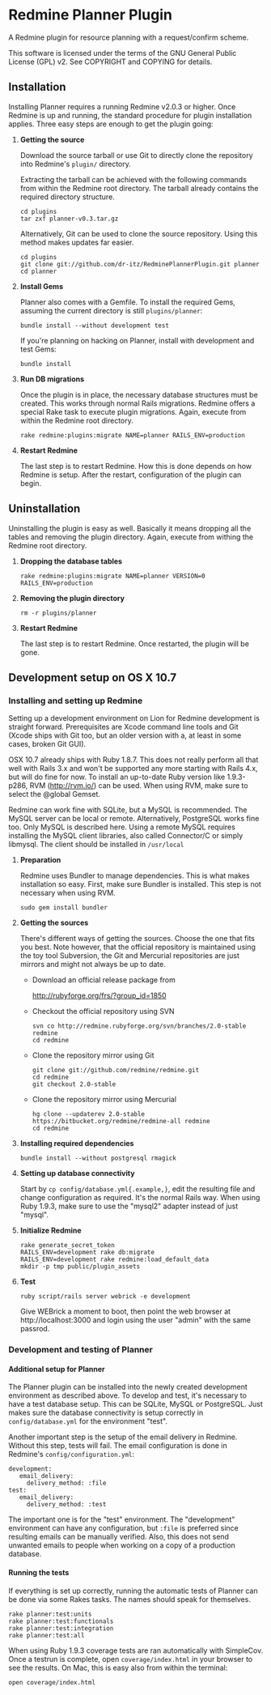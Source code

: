# Redmine Planner Plugin

A Redmine plugin for resource planning with a request/confirm scheme.

This software is licensed under the terms of the GNU General Public License (GPL) v2.
See COPYRIGHT and COPYING for details.


## Installation

Installing Planner requires a running Redmine v2.0.3 or higher. Once Redmine is
up and running, the standard procedure for plugin installation applies. Three
easy steps are enough to get the plugin going:

 1. **Getting the source**

	Download the source tarball or use Git to directly clone the repository into
	Redmine's `plugin/` directory.

	Extracting the tarball can be achieved with the following commands from within
	the Redmine root directory. The tarball already contains the required
	directory structure.

	```
	cd plugins
	tar zxf planner-v0.3.tar.gz
	```

	Alternatively, Git can be used to clone the source repository. Using this
	method makes updates far easier.

	```
	cd plugins
	git clone git://github.com/dr-itz/RedminePlannerPlugin.git planner
	cd planner
	```

 2. **Install Gems**

	Planner also comes with a Gemfile. To install the required Gems, assuming the
	current directory is still `plugins/planner`:

	```
	bundle install --without development test
	```

	If you're planning on hacking on Planner, install with development and test
	Gems:

	```
	bundle install
	```

 3. **Run DB migrations**

	Once the plugin is in place, the necessary database structures must be
	created. This works through normal Rails migrations. Redmine offers a special
	Rake task to execute plugin migrations. Again, execute from within the Redmine
	root directory.

	```
	rake redmine:plugins:migrate NAME=planner RAILS_ENV=production
	```

 4. **Restart Redmine**

	The last step is to restart Redmine. How this is done depends on how Redmine is
	setup. After the restart, configuration of the plugin can begin.


## Uninstallation

Uninstalling the plugin is easy as well. Basically it means dropping all the
tables and removing the plugin directory. Again, execute from withing the
Redmine root directory.

 1. **Dropping the database tables**

	```
	rake redmine:plugins:migrate NAME=planner VERSION=0 RAILS_ENV=production
	```

 2. **Removing the plugin directory**

	```
	rm -r plugins/planner
	```

 3. **Restart Redmine**

	The last step is to restart Redmine. Once restarted, the plugin will be gone.



## Development setup on OS X 10.7

### Installing and setting up Redmine #

Setting up a development environment on Lion for Redmine development is straight
forward. Prerequisites are Xcode command line tools and Git (Xcode ships with Git
too, but an older version with a, at least in some cases, broken Git GUI).

OSX 10.7 already ships with Ruby 1.8.7. This does not really perform all that
well with Rails 3.x and won't be supported any more starting with Rails 4.x, but
will do fine for now. To install an up-to-date Ruby version like 1.9.3-p286, RVM
(http://rvm.io/) can be used. When using RVM, make sure to select
the @global Gemset.

Redmine can work fine with SQLite, but a MySQL is recommended. The MySQL server
can be local or remote. Alternatively, PostgreSQL works fine too. Only MySQL is
described here. Using a remote MySQL requires installing the MySQL client
libraries, also called Connector/C or simply libmysql. The client should be
installed in `/usr/local`

 1. **Preparation**

	Redmine uses Bundler to manage dependencies. This is what makes installation
	so easy. First, make sure Bundler is installed. This step is not necessary
	when using RVM.

	```
	sudo gem install bundler
	```

 2. **Getting the sources**

	There's different ways of getting the sources. Choose the one that fits you
	best. Note however, that the official repository is maintained using the toy
	tool Subversion, the Git and Mercurial repositories are just mirrors and might
	not always be up to date.
	  * Download an official release package from

		http://rubyforge.org/frs/?group_id=1850
	  * Checkout the official repository using SVN

		```
		svn co http://redmine.rubyforge.org/svn/branches/2.0-stable redmine
		cd redmine
		```
	  * Clone the repository mirror using Git

		```
		git clone git://github.com/redmine/redmine.git
		cd redmine
		git checkout 2.0-stable
		```
	  * Clone the repository mirror using Mercurial

		```
		hg clone --updaterev 2.0-stable https://bitbucket.org/redmine/redmine-all redmine
		cd redmine
		```

 3. **Installing required dependencies**

	```
	bundle install --without postgresql rmagick
	```

 4. **Setting up database connectivity**

	Start by `cp config/database.yml{.example,}`, edit the resulting
	file and change configuration as required. It's the normal Rails way. When
	using Ruby 1.9.3, make sure to use the "mysql2" adapter instead of just
	"mysql".

 5. **Initialize Redmine**

	```
	rake generate_secret_token
	RAILS_ENV=development rake db:migrate
	RAILS_ENV=development rake redmine:load_default_data
	mkdir -p tmp public/plugin_assets
	```

 6. **Test**

	```
	ruby script/rails server webrick -e development
	```

	Give WEBrick a moment to boot, then point the web browser at
	http://localhost:3000 and login using the user "admin" with the same
	passrod.


### Development and testing of Planner

#### Additional setup for Planner

The Planner plugin can be installed into the newly created development
environment as described above. To develop and test, it's necessary to have a
test database setup. This can be SQLite, MySQL or PostgreSQL. Just makes sure the
database connectivity is setup correctly in `config/database.yml` for
the environment "test".

Another important step is the setup of the email delivery in Redmine. Without
this step, tests will fail. The email configuration is done in Redmine's
`config/configuration.yml`:

```
development:
   email_delivery:
     delivery_method: :file
test:
   email_delivery:
     delivery_method: :test
```

The important one is for the "test" environment. The "development"
environment can have any configuration, but `:file` is preferred since
resulting emails can be manually verified. Also, this does not send unwanted
emails to people when working on a copy of a production database.


#### Running the tests

If everything is set up correctly, running the automatic tests of Planner can
be done via some Rakes tasks. The names should speak for themselves.

```
rake planner:test:units
rake planner:test:functionals
rake planner:test:integration
rake planner:test:all
```

When using Ruby 1.9.3 coverage tests are ran automatically with SimpleCov. Once
a testrun is complete, open `coverage/index.html` in your browser to
see the results. On Mac, this is easy also from within the terminal:

```
open coverage/index.html
```
